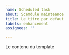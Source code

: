 ```yaml
---
name: Scheduled task
about: Scemdule mainteance
title: Le titre par defaut
labels: enhancement
assignees: ''

---
```


Le contenu du template
